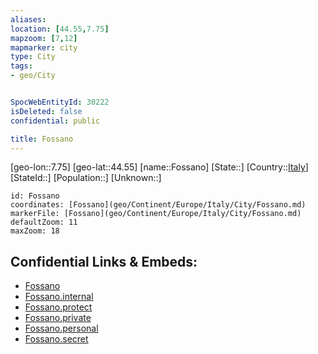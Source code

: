 ```yaml
---
aliases: 
location: [44.55,7.75]
mapzoom: [7,12] 
mapmarker: city 
type: City
tags:
- geo/City


SpocWebEntityId: 30222
isDeleted: false
confidential: public

title: Fossano
---
```

[geo-lon::7.75]
[geo-lat::44.55]
[name::Fossano]
[State::]
[Country::[Italy](geo/Continent/Europe/Italy.md)]
[StateId::]
[Population::]
[Unknown::]


```leaflet
id: Fossano
coordinates: [Fossano](geo/Continent/Europe/Italy/City/Fossano.md)
markerFile: [Fossano](geo/Continent/Europe/Italy/City/Fossano.md)
defaultZoom: 11 
maxZoom: 18
```


## Confidential Links & Embeds: 
- [Fossano](../../../../../../_public/geo/Continent/Europe/Italy/City/Fossano.md) 
- [Fossano.internal](../../../../../../_internal/geo/Continent/Europe/Italy/City/Fossano.internal.md) 
- [Fossano.protect](../../../../../../_protect/geo/Continent/Europe/Italy/City/Fossano.protect.md) 
- [Fossano.private](../../../../../../_private/geo/Continent/Europe/Italy/City/Fossano.private.md) 
- [Fossano.personal](../../../../../../_personal/geo/Continent/Europe/Italy/City/Fossano.personal.md) 
- [Fossano.secret](../../../../../../_secret/geo/Continent/Europe/Italy/City/Fossano.secret.md) 
